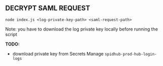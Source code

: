 ## DECRYPT SAML REQUEST

`node index.js <log-private-key-path> <saml-request-path>`

Note: you have to download the log private key locally before running the script

**TODO:**
- download private key from Secrets Manage `spidhub-prod-hub-login-logs`